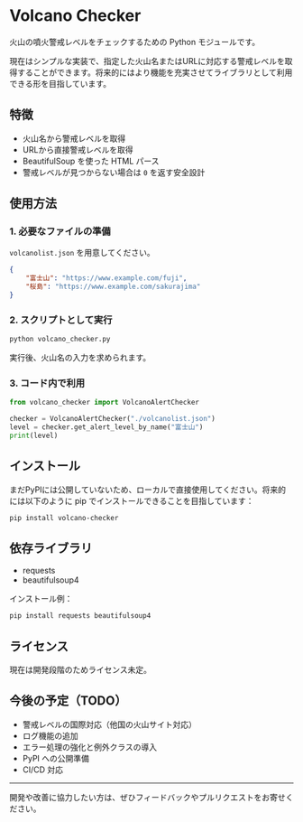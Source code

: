 # Volcano Checker

火山の噴火警戒レベルをチェックするための Python モジュールです。

現在はシンプルな実装で、指定した火山名またはURLに対応する警戒レベルを取得することができます。将来的にはより機能を充実させてライブラリとして利用できる形を目指しています。

## 特徴

* 火山名から警戒レベルを取得
* URLから直接警戒レベルを取得
* BeautifulSoup を使った HTML パース
* 警戒レベルが見つからない場合は `0` を返す安全設計

## 使用方法

### 1. 必要なファイルの準備

`volcanolist.json` を用意してください。

```json
{
    "富士山": "https://www.example.com/fuji",
    "桜島": "https://www.example.com/sakurajima"
}
```

### 2. スクリプトとして実行

```bash
python volcano_checker.py
```

実行後、火山名の入力を求められます。

### 3. コード内で利用

```python
from volcano_checker import VolcanoAlertChecker

checker = VolcanoAlertChecker("./volcanolist.json")
level = checker.get_alert_level_by_name("富士山")
print(level)
```

## インストール

まだPyPIには公開していないため、ローカルで直接使用してください。将来的には以下のように pip でインストールできることを目指しています：

```bash
pip install volcano-checker
```

## 依存ライブラリ

* requests
* beautifulsoup4

インストール例：

```bash
pip install requests beautifulsoup4
```

## ライセンス

現在は開発段階のためライセンス未定。

## 今後の予定（TODO）

* 警戒レベルの国際対応（他国の火山サイト対応）
* ログ機能の追加
* エラー処理の強化と例外クラスの導入
* PyPI への公開準備
* CI/CD 対応

---

開発や改善に協力したい方は、ぜひフィードバックやプルリクエストをお寄せください。
